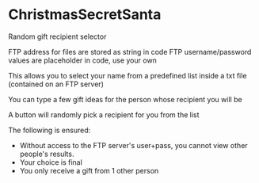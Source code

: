 # ChristmasSecretSanta
 Random gift recipient selector
 
 
FTP address for files are stored as string in code
FTP username/password values are placeholder in code, use your own

This allows you to select your name from a predefined list inside a txt file (contained on an FTP server)

You can type a few gift ideas for the person whose recipient you will be

A button will randomly pick a recipient for you from the list


The following is ensured:

- Without access to the FTP server's user+pass, you cannot view other people's results.
- Your choice is final
- You only receive a gift from 1 other person
